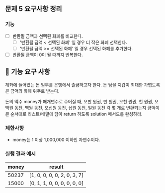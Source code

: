 ## 문제 5 요구사항 정리

### 기능

- [ ] 반환될 금액과 선택된 화폐를 비교한다.
  - [ ] '반환될 금액 < 선택된 화폐' 일 경우 더 작은 화폐 선택한다.
  - [ ] '반환될 금액 >= 선택된 화폐' 일 경우 선택된 화폐를 추가한다.
- [ ] 반환될 금액이 0이 될 때까지 반복한다.

## 🚀 기능 요구 사항

계좌에 들어있는 돈 일부를 은행에서 출금하고자 한다. 돈 담을 지갑이 최대한 가볍도록 큰 금액의 화폐 위주로 받는다.

돈의 액수 money가 매개변수로 주어질 때, 오만 원권, 만 원권, 오천 원권, 천 원권, 오백원 동전, 백원 동전, 오십원 동전, 십원 동전, 일원 동전 각 몇 개로 변환되는지 금액이 큰 순서대로 리스트/배열에 담아 return 하도록 solution 메서드를 완성하라.

### 제한사항

- money는 1 이상 1,000,000 이하인 자연수이다.

### 실행 결과 예시

| money | result |
| --- | --- |
| 50237	| [1, 0, 0, 0, 0, 2, 0, 3, 7] |
| 15000	| [0, 1, 1, 0, 0, 0, 0, 0, 0] |